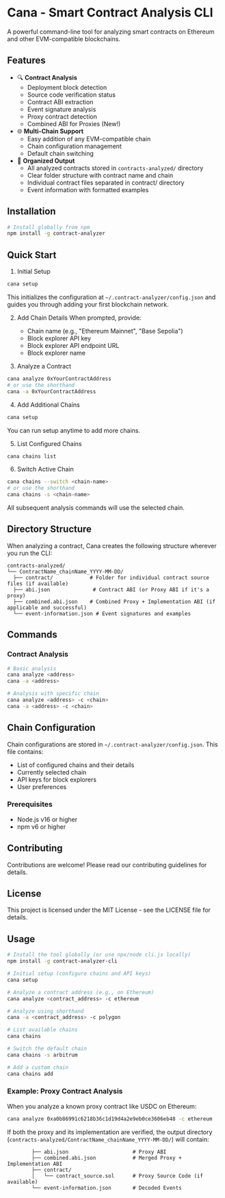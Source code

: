 # Cana - Smart Contract Analysis CLI

A powerful command-line tool for analyzing smart contracts on Ethereum and other EVM-compatible blockchains.

## Features

- 🔍 **Contract Analysis**
  - Deployment block detection
  - Source code verification status
  - Contract ABI extraction
  - Event signature analysis
  - Proxy contract detection
  - Combined ABI for Proxies (New!)
- 🌐 **Multi-Chain Support**
  - Easy addition of any EVM-compatible chain
  - Chain configuration management
  - Default chain switching
- 📁 **Organized Output**
  - All analyzed contracts stored in `contracts-analyzed/` directory
  - Clear folder structure with contract name and chain
  - Individual contract files separated in contract/ directory
  - Event information with formatted examples

## Installation

```bash
# Install globally from npm
npm install -g contract-analyzer
```

## Quick Start

1. Initial Setup

```bash
cana setup
```

This initializes the configuration at `~/.contract-analyzer/config.json` and guides you through adding your first blockchain network.

2. Add Chain Details
   When prompted, provide:

   - Chain name (e.g., "Ethereum Mainnet", "Base Sepolia")
   - Block explorer API key
   - Block explorer API endpoint URL
   - Block explorer name

3. Analyze a Contract

```bash
cana analyze 0xYourContractAddress
# or use the shorthand
cana -a 0xYourContractAddress
```

4. Add Additional Chains

```bash
cana setup
```

You can run setup anytime to add more chains.

5. List Configured Chains

```bash
cana chains list
```

6. Switch Active Chain

```bash
cana chains --switch <chain-name>
# or use the shorthand
cana chains -s <chain-name>
```

All subsequent analysis commands will use the selected chain.

## Directory Structure

When analyzing a contract, Cana creates the following structure wherever you run the CLI:

```
contracts-analyzed/
└── ContractName_chainName_YYYY-MM-DD/
  ├── contract/            # Folder for individual contract source files (if available)
  ├── abi.json              # Contract ABI (or Proxy ABI if it's a proxy)
  ├── combined.abi.json    # Combined Proxy + Implementation ABI (if applicable and successful)
  └── event-information.json # Event signatures and examples
```

## Commands

### Contract Analysis

```bash
# Basic analysis
cana analyze <address>
cana -a <address>

# Analysis with specific chain
cana analyze <address> -c <chain>
cana -a <address> -c <chain>
```

## Chain Configuration

Chain configurations are stored in `~/.contract-analyzer/config.json`. This file contains:

- List of configured chains and their details
- Currently selected chain
- API keys for block explorers
- User preferences

### Prerequisites

- Node.js v16 or higher
- npm v6 or higher

## Contributing

Contributions are welcome! Please read our contributing guidelines for details.

## License

This project is licensed under the MIT License - see the LICENSE file for details.

## Usage

```bash
# Install the tool globally (or use npx/node cli.js locally)
npm install -g contract-analyzer-cli

# Initial setup (configure chains and API keys)
cana setup

# Analyze a contract address (e.g., on Ethereum)
cana analyze <contract_address> -c ethereum

# Analyze using shorthand
cana -a <contract_address> -c polygon

# List available chains
cana chains

# Switch the default chain
cana chains -s arbitrum

# Add a custom chain
cana chains add
```

### Example: Proxy Contract Analysis

When you analyze a known proxy contract like USDC on Ethereum:

```bash
cana analyze 0xa0b86991c6218b36c1d19d4a2e9eb0ce3606eb48 -c ethereum
```

If both the proxy and its implementation are verified, the output directory (`contracts-analyzed/ContractName_chainName_YYYY-MM-DD/`) will contain:

```
        ├── abi.json                     # Proxy ABI
        ├── combined.abi.json            # Merged Proxy + Implementation ABI
        ├── contract/
        │   └── contract_source.sol      # Proxy Source Code (if available)
        └── event-information.json       # Decoded Events
```

